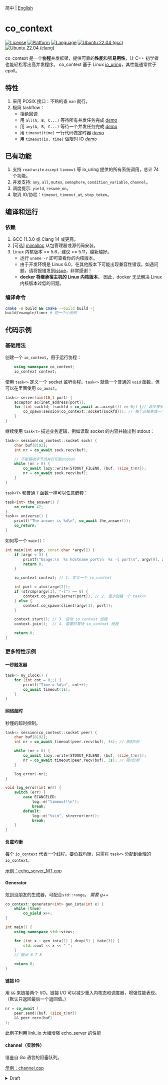 简中 | [English](./doc/README_en.md)

# co_context

[![License](https://img.shields.io/badge/License-Apache%202.0-green.svg)](https://github.com/Codesire-Deng/co_context/blob/main/LICENSE)
[![Platform](https://img.shields.io/badge/Platform-Linux-blue)](https://img.shields.io/badge/Platform-Linux-blue)
[![Language](https://img.shields.io/badge/Language-C%2B%2B20-red)](https://en.cppreference.com/w/cpp/compiler_support/20)
[![Ubuntu 22.04 (gcc)](https://github.com/Codesire-Deng/co_context/actions/workflows/ubuntu_gcc.yml/badge.svg)](https://github.com/Codesire-Deng/co_context/actions/workflows/ubuntu_gcc.yml)
[![Ubuntu 22.04 (clang)](https://github.com/Codesire-Deng/co_context/actions/workflows/ubuntu_clang.yml/badge.svg)](https://github.com/Codesire-Deng/co_context/actions/workflows/ubuntu_clang.yml)

co_context 是一个**协程**并发框架，提供可靠的**性能**和强**易用性**，让 C++ 初学者也能轻松写出高并发程序。
co_context 基于 Linux [io_uring](https://github.com/axboe/liburing)，其性能通常优于 epoll。

## 特性

1. 采用 POSIX 接口：不熟的查 `man` 就行。
2. 极简 taskflow：
   - 拒绝回调
   - 用 `all(A, B, C...)` 等待所有并发任务完成 [*demo*](example/when_all.cpp)
   - 用 `any(A, B, C...)` 等待一个并发任务完成 [*demo*](example/when_any.cpp)
   - 用 `timeout(time)` 一行代码做定时器 [*demo*](#一秒触发器)
   - 用 `timeout(io, time)` 做限时 IO [*demo*](#网络超时)

## 已有功能

1. 支持 `read` `write` `accept` `timeout` 等 io_uring 提供的所有系统调用，总计 74 个功能。
2. 并发支持: `any`, `all`, `mutex`, `semaphore`, `condition_variable`, `channel`。
3. 调度提示: `yield`, `resume_on`。
4. 取消 IO/协程：`timeout`, `timeout_at`, `stop_token`。

## 编译和运行

### 依赖

1. GCC 11.3.0 或 Clang 14 或更高。
2. [可选] [mimalloc](https://github.com/microsoft/mimalloc)  从包管理器或源代码安装。
3. Linux 内核版本 >= 5.6，建议 >= 5.11，越新越好。
    - 运行 `uname -r` 即可查看你的内核版本。
    - 由于开发环境是 Linux 6.0，在其他版本下可能出现兼容性错误。如遇问题，请将报错发到[issue](https://github.com/Codesire-Deng/co_context/issues)，非常感谢！
    - **docker 将继承宿主机的 Linux 内核版本**。 因此，docker 无法解决 Linux 内核版本过低的问题。

### 编译命令

```bash
cmake -B build && cmake --build build -j
build/example/timer # 跑一个小示例
```

## 代码示例

### 基础用法

创建一个 `io_context`，用于运行协程：

```cpp
    using namespace co_context;
    io_context context;
```

使用 `task<>` 定义一个 socket 监听协程。`task<>` 就像一个普通的 `void` 函数，但可以在里面使用 `co_await`。

```cpp
task<> server(uint16_t port) {
    acceptor ac{inet_address{port}};
    for (int sockfd; (sockfd = co_await ac.accept()) >= 0;) {// 异步接受 client
        co_spawn(session(co_context::socket{sockfd})); // 每个连接生成一个 worker 任务
    }
}
```

继续使用 `task<T>` 描述业务逻辑，例如读取 socket 的内容并输出到 stdout：

```cpp
task<> session(co_context::socket sock) {
    char buf[8192];
    int nr = co_await sock.recv(buf);

    // 不断接收字节流并打印到stdout
    while (nr > 0) {
        co_await lazy::write(STDOUT_FILENO, {buf, (size_t)nr});
        nr = co_await sock.recv(buf);
    }
}
```

`task<T>` 和普通 `T` 函数一样可以任意嵌套：

```cpp
task<int> the_answer() {
    co_return 42;
}
task<> universe() {
    printf("The answer is %d\n", co_await the_answer());
    co_return;
}
```

如何写一个 `main()`：

```cpp
int main(int argc, const char *argv[]) {
    if (argc < 3) {
        printf("Usage:\n  %s hostname port\n  %s -l port\n", argv[0], argv[0]);
        return 0;
    }

    io_context context; // 1. 定义一个 io_context

    int port = atoi(argv[2]);
    if (strcmp(argv[1], "-l") == 0) {
        context.co_spawn(server(port)); // 2. 至少创建一个 task<>
    } else {
        context.co_spawn(client(argv[1], port));
    }

    context.start(); // 3. 启动 io_context 线程
    context.join();  // 4. 需要时等待 io_context 线程

    return 0;
}

```

### 更多特性示例

#### 一秒触发器

```cpp
task<> my_clock() {
    for (int cnt = 0;;) {
        printf("Time = %d\n", cnt++);
        co_await timeout(1s);
    }
}
```

#### 网络超时

秒懂的超时控制。

```cpp
task<> session(co_context::socket peer) {
    char buf[8192];
    int nr = co_await timeout(peer.recv(buf), 3s); // 限时3秒

    while (nr > 0) {
        co_await lazy::write(STDOUT_FILENO, {buf, (size_t)nr});
        nr = co_await timeout(peer.recv(buf), 3s); // 限时3秒
    }

    log_error(-nr);
}

void log_error(int err) {
    switch (err) {
        case ECANCELED:
            log::e("timeout!\n");
            break;
        default:
            log::e("%s\n", strerror(err));
            break;
    }
}
```

#### 负载均衡

每个 `io_context` 代表一个线程。要负载均衡，只需将 `task<>` 分配到合理的 `io_context`。

[示例：echo_server_MT.cpp](./example/echo_server_MT.cpp)

#### Generator

炫到没朋友的生成器，可配合`std::range`。 *需要 g++*

```cpp
co_context::generator<int> gen_iota(int x) {
    while (true)
        co_yield x++;
}

int main() {
    using namespace std::views;

    for (int x : gen_iota(1) | drop(5) | take(3)) {
        std::cout << x << " ";
    }
    // 输出 6 7 8

    return 0;
}
```

#### 链接 IO

用 `&&` 来链接两个 I/O。链接 I/O 可以减少重入内核态和调度器，增强性能表现。（默认只返回最后一个返回值。）

```cpp
nr = co_await (
    peer.send({buf, (size_t)nr})
    && peer.recv(buf)
);
```

此例子利用 link_io 大幅增强 echo_server 的性能

#### channel（实验性）

借鉴自 Go 语言的阻塞队列。

[示例：channel.cpp](./example/channel.cpp)

<details>

<summary>Draft</summary>

## 性能

co_context 在开发过程中表现出惊人的性能。早期测试见[我的博客](https://codesire-deng.github.io/2022/06/25/co-context-2/#%E5%B0%8F%E7%BB%93)。下一个开发周期将进行更多测试。

## 协程方案的局限场景

由于内置动态内存分配，基于协程的异步框架可能**不是**性能的最优解，如果你正处于类似 30ns 延迟的极端性能场景，且不在乎编程复杂度，推荐关注 **sender/receiver model**，而无需尝试协程。

## 协程方案的适用场景

如果你希望异步框架能够最佳地平衡「开发、维护成本」和「项目质量、性能」，从而最大化经济效益，推荐你关注协程方案。感性理解：协程 + 内核态 I/O 的性能类似于 Redis 的网络模块。

## 关于缓存友好问题

**co_context** 竭尽所能避免缓存问题：

1. **co_context** 的主线程和任意 worker 的数据交换中没有使用互斥锁，极少使用原子变量。
2. **co_context** 的数据结构保证「可能频繁读写」的 cacheline 最多被两个线程访问，无论并发强度有多大。这个保证本身也不经过互斥锁或原子变量。（若使用原子变量，高竞争下性能损失约 33%～70%）
3. 对于可能被多于两个线程读写的 cacheline，**co_context** 保证乒乓缓存问题最多发生常数次。
4. 在 AMD-5800X，3200 Mhz-ddr4 环境下，若绕过 io_uring，**co_context** 的线程交互频率可达 1.25 GHz。
5. 在一个本地测试中（I7-8550U 移动端），**单线程**的协程切换的平均延迟为 9.4 ns，代码于 [test/ctx_swtch.cpp](test/ctx_swtch.cpp)。
5. 在一个本地测试中（R7-5800X 桌面端），**跨线程**的协程切换的平均延迟为 37 ns，代码于 [test/ctx_swtch.cpp](test/ctx_swtch.cpp)。
6. 协程自身的缓存不友好问题（主要由 `operator new` 引起），需要借助其他工具来解决，例如 [mimalloc](https://github.com/microsoft/mimalloc)。

---

## 协程存在的问题

### 弱点

1. 除非编译器优化，每个协程都需要通过 `operator new` 来分配 frame：
   - 多线程高频率动态内存分配可能引发性能问题；
   - 在嵌入式或异构（例如 GPU）环境下，缺乏动态内存分配能力，难以工作。
2. 除非编译器优化，协程的可定制点太多，需要大量间接调用/跳转（而不是内联），同样引起性能问题。
   - 目前，编译器通常难以内联协程
   - HALO 优化理论：[P0981R0](http://open-std.org/JTC1/SC22/WG21/docs/papers/2021/p2300r3.html#biblio-p0981r0)
3. **动态分配**和**间接调用**的存在，导致协程暂时无法成为异步框架的最优方法。

### 拆分子协程？

- 出于性能考虑，不要将大协程拆分为几个小协程，因为会增加动态内存分配次数。
  - 可以做 placement new 吗？

### 与异步框架高度耦合

1. 暂停和恢复都需要通过异步框架。
2. 表达式模板的潜力不如 sender/receiver 模型：
   - 协程是顺序/分支/循环结构，s/r是表达式。

## draft

- 研究 liburingcxx 如何支持多生产者，多消费者并行（线程池中每个线程同时是 IO 生产者和消费者）
- Coroutine 解决内联和动态内存分配问题
- 表达式模板解决 task `&&` `||`。
- 和 `std::execution` 能否兼容

### 线程池实现

- 一个内核线程 polling，一个主线程收集提交、收割推送I/O，其他固定 worker 线程，thread bind core
- 节能模式：信号量表示允许的 idle worker 线程数量。低延模式：每个 worker 都 polling
- 每个 worker 自带两条任务队列（一个sqe，一个cqe），固定长度，原子变量，cacheline友好。sqe放不下就放 std::queue，等有空位再放入共享cache。
- 主线程cqe推送满了就切换到提交sqe
- 主线程sqe提交满了就切换到推送cqe

### eager_io

一种激进的 IO awaiter，在构造函数中初始化 IO 请求并提交。

在被 `co_await` 时，若 IO 早已完成，则无需让出。否则，需要等待 IO 完成后由调度器唤醒。

#### eager_io 的动机

1. 可以轻易部署并行化的 IO 请求，且对于 caller 协程来说是非阻塞的。还可进化出可取消的协程。
2. 尽早提交 IO 请求，可能带来更低的延迟。

#### eager_io 的缺点

涉及多线程并行，需要同步 IO 的状态（未完成、已完成）。至少要保证：调度器必须确保 「eager_io 已经知悉 IO 已完成」，否则可能丢数据。

#### eager_io 的实现

TODO: 改用原子变量，弃用检查队列

**co_context** 假设大多数 eager_io 会陷入「等待状态」，以此为优化立足点

1. eager_io 的 coroutine state(promise) 是调度器负责决定由谁销毁（由调度器或者由协程自己）。
2. eager_io 发起 IO 前，自我标记为「初始状态」「无结果」「无权销毁」，然后发起 IO。
3. eager_io 在「初始状态」下被 `co_await`，检查结果：
   1. 为「无结果」，则自我标记为「等待状态」「有权销毁」「有结果」，让出执行权
   2. 为「有结果」，自我标记为「IO 后状态」（保持「无权销毁」），继续执行。
   3. 析构时，「有权销毁」则销毁协程，否则自我标记为「待销毁」。
4. 调度器收割 IO 时，检查协程的标记：
   1. 为「等待状态」，则将协程加入调度队列，令其自行销毁。
   2. 为「初始状态」（初始、等待叠加态），向协程标记「有结果」，随后将协程加入检查队列
5. 调度器完成一轮提交/收割后，轮询检查队列：
   1. 若协程为「等待状态」，则弹出检查队列，并加入调度队列，令其自行销毁。
   2. 若协程为「初始状态」或者「IO 后状态」，不管它。
   3. 若协程为「待销毁」，销毁它，弹出检查队列。

xxx <-> is_detached is_waiting is_ready

manager:

- ready: xx0 to xx1
  - 1x1 : manager delete task_info, do not resume.
  - 001 : worker will delete task_info, do not resume.
  - 011 : worker will delete task_info, resume

worker:

- wait: x0x to x1x
  - 11x : wait after detached, logic error
  - 010 : suspend, worker will delete task_info
  - 011 : do not suspend, worker will delete task_info
- detach: 0xx to 1xx
  - 1x1 : worker will delete task_info
  - 100 : manager will delete task_info
  - 110 : detach after waited, logic error

此实现中可能的漏洞：

1. 未反省协程发生异常时的内存模型
2. 等你来发现……

### lazy_io

一种懒惰的 IO awaiter，在，在构造函数时什么都不做。

在被 `co_await` 时暂停，并发起 IO 请求，未来等待由调度器唤醒。当前线程轮询可以切入的协程。

#### lazy_io 的实现

1. lazy_io 返回一个 `awaiter`，其中的 `await_suspend` 负责主要逻辑：
   1. 提交一个 IO 请求。
   2. 找到一个已收割的 IO 请求，恢复它
2. `awaiter` 的 `await_resume` 返回特定结果。
3. 析构时，销毁协程。

### semaphore

仅运行在用户态 co_context 的信号量

#### semaphore 的动机

限制 `co_spawn` 和同类活跃协程的并发量

#### semaphore 的实现

1. 参考 std::semaphore，优化 binary_semaphore 的原子变量
2. 链表栈模拟无锁队列，均摊O(1)
3. `acquire` 分别在栈上创建 `awaiter`，形成等待链表
4. `release` 时放出一个release请求，由io_context处理（强制单消费者），放入某个reap_swap

</details>
